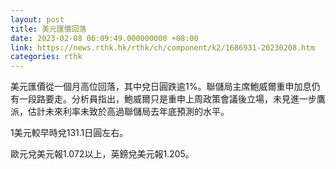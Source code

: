 ```yaml
---
layout: post
title: 美元匯價回落
date: 2023-02-08 06:09:49.000000000 +08:00
link: https://news.rthk.hk/rthk/ch/component/k2/1686931-20230208.htm
categories: rthk
---
```


美元匯價從一個月高位回落，其中兌日圓跌逾1%。聯儲局主席鮑威爾重申加息仍有一段路要走。分析員指出，鮑威爾只是重申上周政策會議後立場，未見進一步鷹派，估計未來利率未致於高過聯儲局去年底預測的水平。

1美元較早時兌131.1日圓左右。

歐元兌美元報1.072以上，英鎊兌美元報1.205。

